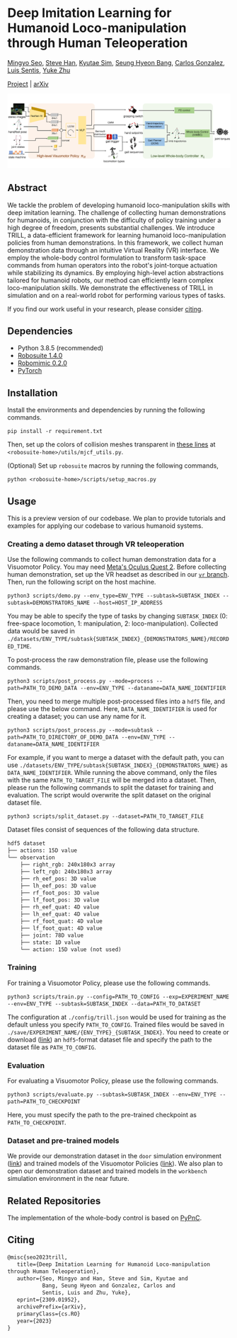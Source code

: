 # Deep Imitation Learning for Humanoid Loco-manipulation through Human Teleoperation
[Mingyo Seo](https://mingyoseo.com), [Steve Han](https://www.linkedin.com/in/stevehan2001), [Kyutae Sim](https://www.linkedin.com/in/kyutae-sim-888593166), [Seung Hyeon Bang](https://sites.utexas.edu/hcrl/people/), [Carlos Gonzalez](https://sites.utexas.edu/hcrl/people/), [Luis Sentis](https://sites.google.com/view/lsentis), [Yuke Zhu](https://www.cs.utexas.edu/~yukez)

[Project](https://ut-austin-rpl.github.io/TRILL) | [arXiv](https://arxiv.org/abs/2309.01952)

![intro](architecture.png)

## Abstract
We tackle the problem of developing humanoid loco-manipulation skills with deep imitation learning. The challenge of collecting human demonstrations for humanoids, in conjunction with the difficulty of policy training under a high degree of freedom, presents substantial challenges. We introduce TRILL, a data-efficient framework for learning humanoid loco-manipulation policies from human demonstrations. In this framework, we collect human demonstration data through an intuitive Virtual Reality (VR) interface. We employ the whole-body control formulation to transform task-space commands from human operators into the robot's joint-torque actuation while stabilizing its dynamics. By employing high-level action abstractions tailored for humanoid robots, our method can efficiently learn complex loco-manipulation skills. We demonstrate the effectiveness of TRILL in simulation and on a real-world robot for performing various types of tasks. 

If you find our work useful in your research, please consider [citing](#citing).

## Dependencies
- Python 3.8.5 (recommended)
- [Robosuite  1.4.0](https://github.com/ARISE-Initiative/robosuite/tree/v1.4)
- [Robomimic 0.2.0](https://github.com/ARISE-Initiative/robomimic/tree/v0.2.0)
- [PyTorch](https://github.com/pytorch/pytorch)

## Installation
Install the environments and dependencies by running the following commands.
```
pip install -r requirement.txt
```
Then, set up the colors of collision meshes transparent in [these lines](https://github.com/ARISE-Initiative/robosuite/blob/eb01e1ffa46f1af0a3aa3ac363d5e63097a6cbcc/robosuite/utils/mjcf_utils.py#L18C39-L18C39) at `<robosuite-home>/utils/mjcf_utils.py`.

(Optional) Set up `robosuite` macros by running the following commands,
```
python <robosuite-home>/scripts/setup_macros.py
```

## Usage

This is a preview version of our codebase. We plan to provide tutorials and examples for applying our codebase to various humanoid systems.

### Creating a demo dataset through VR teleoperation

Use the following commands to collect human demonstration data for a Visuomotor Policy. You may need [Meta's Oculus Quest 2](https://www.meta.com/quest/products/quest-2). Before collecting human demonstration, set up the VR headset as described in our [`vr` branch](https://github.com/UT-Austin-RPL/TRILL/tree/vr). Then, run the following script on the host machine.
```
python3 scripts/demo.py --env_type=ENV_TYPE --subtask=SUBTASK_INDEX --subtask=DEMONSTRATORS_NAME --host=HOST_IP_ADDRESS
```
You may be able to specify the type of tasks by changing `SUBTASK_INDEX` (0: free-space locomotion, 1: manipulation, 2: loco-manipulation). Collected data would be saved in `./datasets/ENV_TYPE/subtask{SUBTASK_INDEX}_{DEMONSTRATORS_NAME}/RECORDED_TIME`.

To post-process the raw demonstration file, please use the following commands. 
```
python3 scripts/post_process.py --mode=process --path=PATH_TO_DEMO_DATA --env=ENV_TYPE --dataname=DATA_NAME_IDENTIFIER
```
Then, you need to merge multiple post-processed files into a `hdf5` file, and please use the below command.
Here, `DATA_NAME_IDENTIFIER` is used for creating a dataset; you can use any name for it.
```
python3 scripts/post_process.py --mode=subtask --path=PATH_TO_DIRECTORY_OF_DEMO_DATA --env=ENV_TYPE --dataname=DATA_NAME_IDENTIFIER
```
For example, if you want to merge a dataset with the default path, you can use `./datasets/ENV_TYPE/subtask{SUBTASK_INDEX}_{DEMONSTRATORS_NAME}` as `DATA_NAME_IDENTIFIER`.
While running the above command, only the files with the same `PATH_TO_TARGET_FILE` will be merged into a dataset. 
Then, please run the following commands to split the dataset for training and evaluation. The script would overwrite the split dataset on the original dataset file.
```
python3 scripts/split_dataset.py --dataset=PATH_TO_TARGET_FILE
```
Dataset files consist of sequences of the following data structure.
```
hdf5 dataset
├── actions: 15D value
└── observation
    ├── right_rgb: 240x180x3 array
    ├── left_rgb: 240x180x3 array
    ├── rh_eef_pos: 3D value
    ├── lh_eef_pos: 3D value
    ├── rf_foot_pos: 3D value
    ├── lf_foot_pos: 3D value
    ├── rh_eef_quat: 4D value
    ├── lh_eef_quat: 4D value
    ├── rf_foot_quat: 4D value
    ├── lf_foot_quat: 4D value
    ├── joint: 78D value
    ├── state: 1D value
    └── action: 15D value (not used)
```


### Training
For training a Visuomotor Policy, please use the following commands. 
```
python3 scripts/train.py --config=PATH_TO_CONFIG --exp=EXPERIMENT_NAME --env=ENV_TYPE --subtask=SUBTASK_INDEX --data=PATH_TO_DATASET
```
The configuration at `./config/trill.json` would be used for training as the default unless you specify `PATH_TO_CONFIG`. Trained files would be saved in `./save/EXPERIMENT_NAME/{ENV_TYPE}_{SUBTASK_INDEX}`. You need to create or download ([link](https://utexas.box.com/s/3610huk9fu33m6wic16oe7crx8cahpl8)) an `hdf5`-format dataset file and specify the path to the dataset file as `PATH_TO_CONFIG`.


### Evaluation
For evaluating a Visuomotor Policy, please use the following commands.
```
python3 scripts/evaluate.py --subtask=SUBTASK_INDEX --env=ENV_TYPE --path=PATH_TO_CHECKPOINT
```
Here, you must specify the path to the pre-trained checkpoint as `PATH_TO_CHECKPOINT`.


### Dataset and pre-trained models
We provide our demonstration dataset in the `door` simulation environment ([link](https://utexas.box.com/s/3610huk9fu33m6wic16oe7crx8cahpl8)) and trained models of the Visuomotor Policies ([link](https://utexas.box.com/s/qn3156sxpejx4zf4piq5zh97srl5zcto)). We also plan to open our demonstration dataset and trained models in the `workbench` simulation environment in the near future.


## Related Repositories
The implementation of the whole-body control is based on [PyPnC](https://github.com/junhyeokahn/PyPnC).


## Citing
```
@misc{seo2023trill,
   title={Deep Imitation Learning for Humanoid Loco-manipulation through Human Teleoperation},
   author={Seo, Mingyo and Han, Steve and Sim, Kyutae and 
           Bang, Seung Hyeon and Gonzalez, Carlos and 
           Sentis, Luis and Zhu, Yuke},
   eprint={2309.01952},
   archivePrefix={arXiv},
   primaryClass={cs.RO}
   year={2023}
}
```
